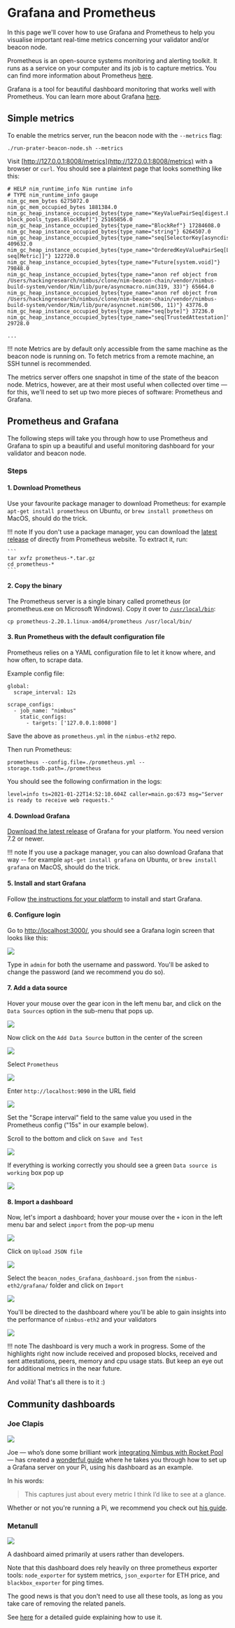 # Grafana and Prometheus

In this page we'll cover how to use  Grafana and Prometheus to help you visualise important real-time metrics concerning your validator and/or beacon node.

Prometheus is an open-source systems monitoring and alerting toolkit.
It runs as a service on your computer and its job is to capture metrics.
You can find more information about Prometheus [here](https://prometheus.io/docs/introduction/overview/).

Grafana is a tool for beautiful dashboard monitoring that works well with Prometheus.
You can learn more about Grafana [here](https://github.com/grafana/grafana).

## Simple metrics

To enable the metrics server, run the beacon node  with the `--metrics` flag:

```
./run-prater-beacon-node.sh --metrics
```

Visit [http://127.0.0.1:8008/metrics](http://127.0.0.1:8008/metrics) with a browser or `curl`.
You should see a plaintext page that looks something like this:

```
# HELP nim_runtime_info Nim runtime info
# TYPE nim_runtime_info gauge
nim_gc_mem_bytes 6275072.0
nim_gc_mem_occupied_bytes 1881384.0
nim_gc_heap_instance_occupied_bytes{type_name="KeyValuePairSeq[digest.Eth2Digest, block_pools_types.BlockRef]"} 25165856.0
nim_gc_heap_instance_occupied_bytes{type_name="BlockRef"} 17284608.0
nim_gc_heap_instance_occupied_bytes{type_name="string"} 6264507.0
nim_gc_heap_instance_occupied_bytes{type_name="seq[SelectorKey[asyncdispatch.AsyncData]]"} 409632.0
nim_gc_heap_instance_occupied_bytes{type_name="OrderedKeyValuePairSeq[Labels, seq[Metric]]"} 122720.0
nim_gc_heap_instance_occupied_bytes{type_name="Future[system.void]"} 79848.0
nim_gc_heap_instance_occupied_bytes{type_name="anon ref object from /Users/hackingresearch/nimbus/clone/nim-beacon-chain/vendor/nimbus-build-system/vendor/Nim/lib/pure/asyncmacro.nim(319, 33)"} 65664.0
nim_gc_heap_instance_occupied_bytes{type_name="anon ref object from /Users/hackingresearch/nimbus/clone/nim-beacon-chain/vendor/nimbus-build-system/vendor/Nim/lib/pure/asyncnet.nim(506, 11)"} 43776.0
nim_gc_heap_instance_occupied_bytes{type_name="seq[byte]"} 37236.0
nim_gc_heap_instance_occupied_bytes{type_name="seq[TrustedAttestation]"} 29728.0

...
```

!!! note
    Metrics are by default only accessible from the same machine as the beacon node is running on.
    To fetch metrics from a remote machine, an SSH tunnel is recommended.

<!-- TODO: Create a reference page with all metrics for each of the products (beacon node and validator client) -->

The metrics server offers one snapshot in time of the state of the beacon node.
Metrics, however, are at their most useful when collected over time — for this, we'll need to set up two more pieces of software: Prometheus and Grafana.

## Prometheus and Grafana

The following steps will take you through how to use Prometheus and Grafana to spin up a beautiful and useful monitoring dashboard for your validator and beacon node.

### Steps

#### 1. Download Prometheus

Use your favourite package manager to download Prometheus: for example `apt-get install prometheus` on Ubuntu, or `brew install prometheus` on MacOS, should do the trick.

!!! note
    If you don't use a package manager, you can download the [latest release](https://prometheus.io/download/) of directly from Prometheus website. To extract it, run:

    ```
    tar xvfz prometheus-*.tar.gz
    cd prometheus-*
    ```


#### 2. Copy the binary

The Prometheus server is a single binary called prometheus (or prometheus.exe on Microsoft Windows).
Copy it over to [`/usr/local/bin`](https://unix.stackexchange.com/questions/4186/what-is-usr-local-bin):

```
cp prometheus-2.20.1.linux-amd64/prometheus /usr/local/bin/
```

#### 3. Run Prometheus with the default configuration file

Prometheus relies on a YAML configuration file to let it know where, and how often, to scrape data.

Example config file:

```
global:
  scrape_interval: 12s

scrape_configs:
  - job_name: "nimbus"
    static_configs:
      - targets: ['127.0.0.1:8008']

```

Save the above as `prometheus.yml` in the `nimbus-eth2` repo.

Then run Prometheus:

```
prometheus --config.file=./prometheus.yml --storage.tsdb.path=./prometheus
```

You should see the following confirmation in the logs:

```
level=info ts=2021-01-22T14:52:10.604Z caller=main.go:673 msg="Server is ready to receive web requests."
```

#### 4. Download Grafana

[Download the latest release](https://grafana.com/grafana/download?platform=linux) of Grafana for your platform.
You need version 7.2 or newer.

!!! note
    If you use a package manager, you can also download Grafana that way -- for example `apt-get install grafana` on Ubuntu, or `brew install grafana` on MacOS, should do the trick.

#### 5. Install and start Grafana

Follow [the instructions for your platform](https://grafana.com/docs/grafana/latest/installation/) to install and start Grafana.

#### 6. Configure login

Go to [http://localhost:3000/](http://localhost:3000/), you should see a Grafana login screen that looks like this:


![](https://i.imgur.com/jcP1qWl.png)

Type in `admin` for both the username and password.
You'll be asked to change the password (and we recommend you do so).


#### 7. Add a data source

Hover your mouse over the gear icon in the left menu bar, and click on the `Data Sources` option in the sub-menu that pops up.

![](https://i.imgur.com/0Xsgx61.png)

Now click on the `Add Data Source` button in the center of the screen

![](https://i.imgur.com/YRVJjdD.png)

Select `Prometheus`

![](https://i.imgur.com/YpwThOr.png)

Enter `http://localhost:9090` in the URL field

![](https://i.imgur.com/PtVOnur.png)

Set the "Scrape interval" field to the same value you used in the Prometheus config ("15s" in our example below).

Scroll to the bottom and click on `Save and Test`

![](https://i.imgur.com/GJVdwaK.png)

If everything is working correctly you should see a green `Data source is working` box pop up

![](https://i.imgur.com/vf5ahNA.png)


#### 8. Import a dashboard

Now, let's import a dashboard; hover your mouse over the `+` icon in the left menu bar and select `import` from the pop-up menu

![](https://i.imgur.com/WnnAcUR.png)

Click on `Upload JSON file`

![](https://i.imgur.com/l65ICZ2.png)

Select the `beacon_nodes_Grafana_dashboard.json`  from the `nimbus-eth2/grafana/` folder and click on `Import`

![](https://i.imgur.com/SoU5Isz.png)

You'll be directed to the dashboard where you'll be able to gain insights into the performance of `nimbus-eth2` and your validators

![](https://i.imgur.com/aIfJ1iT.png)

!!! note
    The dashboard is very much a work in progress.
    Some of the highlights right now include received and proposed blocks, received and sent attestations, peers, memory and cpu usage stats.
    But keep an eye out for additional metrics in the near future.


And voilà! That's all there is to it :)


## Community dashboards

### Joe Clapis

![](https://i.imgur.com/05eJeBr.png)

Joe — who’s done some brilliant work [integrating Nimbus with Rocket Pool](https://our.status.im/rocket-pool-integration/) — has created a [wonderful guide](https://github.com/jclapis/rp-pi-guide/blob/main/Grafana.md) where he takes you through how to set up a Grafana server on your Pi, using his dashboard as an example.

In his words:

> This captures just about every metric I think I’d like to see at a glance.

Whether or not you're running a Pi, we recommend you check out [his guide]( https://github.com/jclapis/rp-pi-guide/blob/main/Grafana.md).


### Metanull

![](https://i.imgur.com/OlvNGlq.jpg)

A dashboard aimed primarily at users rather than developers.

Note that this dashboard does rely heavily on three prometheus exporter tools: `node_exporter` for system metrics, `json_exporter` for ETH price, and `blackbox_exporter` for ping times.

The good news is that you don't need to use all these tools, as long as you take care of removing the related panels.

See [here](https://github.com/metanull-operator/eth2-grafana/tree/master/nimbus) for a detailed guide explaining how to use it.

